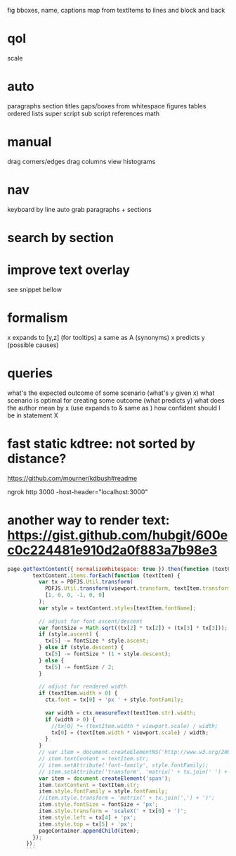 fig bboxes, name, captions
map from textItems to lines and block and back


# qol
scale

# auto
paragraphs
section titles
gaps/boxes from whitespace
figures 
tables
ordered lists
super script
sub script
references
math

# manual 
drag corners/edges
drag columns
view histograms

# nav
keyboard by line
auto grab paragraphs + sections

# search by section


# improve text overlay
see snippet bellow



# formalism
x expands to [y,z] (for tooltips)
a same as A (synonyms)
x predicts y (possible causes)

# queries
what's the expected outcome of some scenario (what's y given x)
what scenario is optimal for creating some outcome (what predicts y)
what does the author mean by x (use expands to & same as )
how confident should I be in statement X

# fast static kdtree: not sorted by distance?
https://github.com/mourner/kdbush#readme

ngrok http 3000 -host-header="localhost:3000"


# another way to render text: https://gist.github.com/hubgit/600ec0c224481e910d2a0f883a7b98e3
```js
page.getTextContent({ normalizeWhitespace: true }).then(function (textContent) {
        textContent.items.forEach(function (textItem) {
          var tx = PDFJS.Util.transform(
            PDFJS.Util.transform(viewport.transform, textItem.transform),
            [1, 0, 0, -1, 0, 0]
          );
          var style = textContent.styles[textItem.fontName];
          
          // adjust for font ascent/descent
          var fontSize = Math.sqrt((tx[2] * tx[2]) + (tx[3] * tx[3]));
          if (style.ascent) {
            tx[5] -= fontSize * style.ascent;
          } else if (style.descent) {
            tx[5] -= fontSize * (1 + style.descent);
          } else {
            tx[5] -= fontSize / 2;
          }
          
          // adjust for rendered width
          if (textItem.width > 0) {
            ctx.font = tx[0] + 'px ' + style.fontFamily;
            
            var width = ctx.measureText(textItem.str).width;
            if (width > 0) {
              //tx[0] *= (textItem.width * viewport.scale) / width;
              tx[0] = (textItem.width * viewport.scale) / width;
            }
          }
          // var item = document.createElementNS('http://www.w3.org/2000/svg', 'svg:text');
          // item.textContent = textItem.str;
          // item.setAttribute('font-family', style.fontFamily);
          // item.setAttribute('transform', 'matrix(' + tx.join(' ') + ')');
          var item = document.createElement('span');
          item.textContent = textItem.str;
          item.style.fontFamily = style.fontFamily;
          //item.style.transform = 'matrix(' + tx.join(',') + ')';
          item.style.fontSize = fontSize + 'px';
          item.style.transform = 'scaleX(' + tx[0] + ')';
          item.style.left = tx[4] + 'px';
          item.style.top = tx[5] + 'px';
          pageContainer.appendChild(item);
        });
      });
      ```